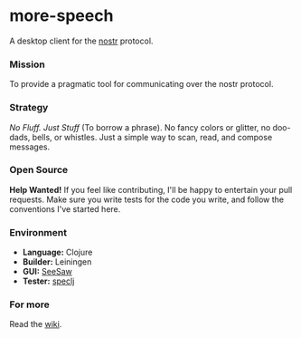 # more-speech

A desktop client for the [nostr](https://github.com/fiatjaf/nostr) protocol.

### Mission
To provide a pragmatic tool for communicating over the nostr protocol.

### Strategy
_No Fluff.  Just Stuff_ (To borrow a phrase).  No fancy colors or glitter, no doo-dads, bells,
or whistles.  Just a simple way to scan, read, and compose messages.

### Open Source
**Help Wanted!** If you feel like contributing, I'll be happy to entertain your pull requests.  Make sure you
write tests for the code you write, and follow the conventions I've started here.

### Environment
 * **Language:** Clojure
 * **Builder:** Leiningen
 * **GUI:** [SeeSaw](https://github.com/clj-commons/seesaw/wiki)
 * **Tester:** [speclj](https://github.com/slagyr/speclj)

### For more
Read the [wiki](https://github.com/unclebob/more-speech/wiki).
